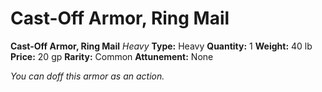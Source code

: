 # Cast-Off Armor, Ring Mail

**Cast-Off Armor, Ring Mail**
_Heavy_
**Type:** Heavy
**Quantity:** 1
**Weight:** 40 lb
**Price:** 20 gp
**Rarity:** Common
**Attunement:** None

*You can doff this armor as an action.*